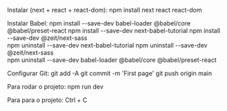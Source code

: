 Instalar (next + react + react-dom):
    npm install next react react-dom

Instalar Babel:
    npm install --save-dev babel-loader @babel/core @babel/preset-react
    npm install --save-dev next-babel-tutorial
    npm install --save-dev @zeit/next-sass  
    npm uninstall --save-dev next-babel-tutorial
    npm uninstall --save-dev @zeit/next-sass    
    npm uninstall --save-dev babel-loader @babel/core @babel/preset-react


Configurar Git:
    git add -A
    git commit -m 'First page'
    git push origin main

Para rodar o projeto:
    npm run dev

Para para o projeto:
    Ctrl + C

